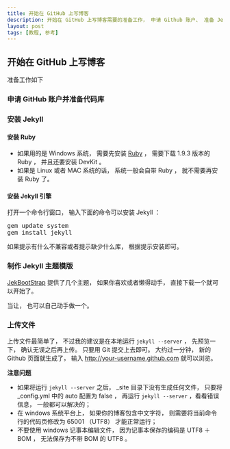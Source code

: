 ```yaml
---
title: 开始在 GitHub 上写博客
description: 开始在 GitHub 上写博客需要的准备工作， 申请 Github 账户、 准备 Jekyll、 添加讨论 ……
layout: post
tags: [教程, 参考]
---
```


## 开始在 GitHub 上写博客

准备工作如下

### 申请 GitHub 账户并准备代码库

### 安装 Jekyll

#### 安装 Ruby 

* 如果用的是 Windows 系统， 需要先安装 [Ruby](http://rubyinstaller.org/downloads) ， 需要下载 1.9.3 版本的 Ruby ， 并且还要安装 DevKit 。
* 如果是 Linux 或者 MAC 系统的话， 系统一般会自带 Ruby ， 就不需要再安装 Ruby 了。

#### 安装 Jekyll 引擎

打开一个命令行窗口， 输入下面的命令可以安装 Jekyll ：

<pre class="brush:shell">
gem update system
gem install jekyll
</pre>

如果提示有什么不兼容或者提示缺少什么库， 根据提示安装即可。

### 制作 Jekyll 主题模版

[JekBootStrap](http://themes.jekyllbootstrap.com/) 提供了几个主题， 如果你喜欢或者懒得动手， 直接下载一个就可以开始了。

当让， 也可以自己动手做一个。

### 上传文件

上传文件最简单了， 不过我的建议是在本地运行 `jekyll --server` ， 先预览一下， 确认无误之后再上传。 只要用 Git 提交上去即可。 大约过一分钟， 新的 Github 页面就生成了， 输入 http://your-username.github.com 就可以浏览。

**注意问题**

* 如果将运行 `jekyll --server` 之后， _site 目录下没有生成任何文件， 只要将 _config.yml 中的 auto 配置为 false ， 再运行 `jekyll --server` ，看看错误信息， 一般都可以解决的；
* 在 windows 系统平台上， 如果你的博客包含中文字符， 则需要将当前命令行的代码页修改为 65001 （UTF8） 才能正常运行；
* 不要使用 windows 记事本编辑文件， 因为记事本保存的编码是 UTF8 ＋ BOM ， 无法保存为不带 BOM 的 UTF8 。